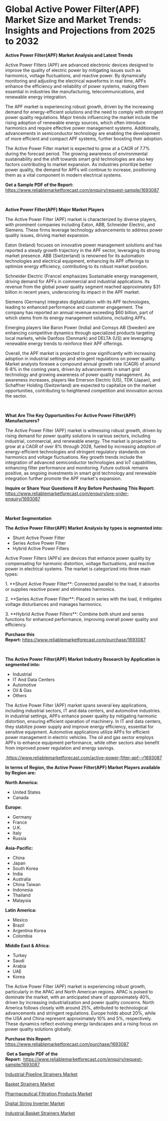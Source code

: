 <p><h1>Global Active Power Filter(APF) Market Size and Market Trends: Insights and Projections from 2025 to 2032</h1></p><p><strong>Active Power Filter(APF) Market Analysis and Latest Trends</strong></p>
<p><p>Active Power Filters (APF) are advanced electronic devices designed to improve the quality of electric power by mitigating issues such as harmonics, voltage fluctuations, and reactive power. By dynamically monitoring and adjusting the electrical waveforms in real time, APFs enhance the efficiency and reliability of power systems, making them essential in industries like manufacturing, telecommunications, and renewable energy integration.</p><p>The APF market is experiencing robust growth, driven by the increasing demand for energy-efficient solutions and the need to comply with stringent power quality regulations. Major trends influencing the market include the rising adoption of renewable energy sources, which often introduce harmonics and require effective power management systems. Additionally, advancements in semiconductor technology are enabling the development of more efficient and compact APF systems, further boosting their adoption.</p><p>The Active Power Filter market is expected to grow at a CAGR of 7.7% during the forecast period. The growing awareness of environmental sustainability and the shift towards smart grid technologies are also key factors contributing to market expansion. As industries prioritize better power quality, the demand for APFs will continue to increase, positioning them as a vital component in modern electrical systems.</p></p>
<p><strong>Get a Sample PDF of the Report:&nbsp;</strong> <a href="https://www.reliablemarketforecast.com/enquiry/request-sample/1693087?utm_campaign=1197&utm_medium=2&utm_source=Github&utm_content=ia&utm_term=27032025&utm_id=active-power-filterapf">https://www.reliablemarketforecast.com/enquiry/request-sample/1693087</a></p>
<p>&nbsp;</p>
<p><strong>Active Power Filter(APF) Major Market Players</strong></p>
<p><p>The Active Power Filter (APF) market is characterized by diverse players, with prominent companies including Eaton, ABB, Schneider Electric, and Siemens. These firms leverage technology advancements to address power quality issues, driving market expansion.</p><p>Eaton (Ireland) focuses on innovative power management solutions and has reported a steady growth trajectory in the APF sector, leveraging its strong market presence. ABB (Switzerland) is renowned for its automation technologies and electrical equipment, enhancing its APF offerings to optimize energy efficiency, contributing to its robust market position.</p><p>Schneider Electric (France) emphasizes Sustainable energy management, driving demand for APFs in commercial and industrial applications. Its revenue from the global power quality segment reached approximately $31 billion in recent years, underscoring its impact in the APF market.</p><p>Siemens (Germany) integrates digitalization with its APF technologies, leading to enhanced performance and customer engagement. The company has reported an annual revenue exceeding $60 billion, part of which stems from its energy management solutions, including APFs.</p><p>Emerging players like Baron Power (India) and Comsys AB (Sweden) are enhancing competitive dynamics through specialized products targeting local markets, while Danfoss (Denmark) and DELTA (US) are leveraging renewable energy trends to reinforce their APF offerings.</p><p>Overall, the APF market is projected to grow significantly with increasing adoption in industrial settings and stringent regulations on power quality. Market analysts foresee a compound annual growth rate (CAGR) of around 6-8% in the coming years, driven by advancements in smart grid technology and growing awareness of power quality management. As awareness increases, players like Emerson Electric (US), TDK (Japan), and Schaffner Holding (Switzerland) are expected to capitalize on the market opportunities, contributing to heightened competition and innovation across the sector.</p></p>
<p>&nbsp;</p>
<p><strong>What Are The Key Opportunities For Active Power Filter(APF) Manufacturers?</strong></p>
<p><p>The Active Power Filter (APF) market is witnessing robust growth, driven by rising demand for power quality solutions in various sectors, including industrial, commercial, and renewable energy. The market is projected to grow at a CAGR of over 8% through 2028, fueled by increasing adoption of energy-efficient technologies and stringent regulatory standards on harmonics and voltage fluctuations. Key growth trends include the integration of advanced semiconductor technologies and IoT capabilities, enhancing filter performance and monitoring. Future outlook remains positive, as ongoing investments in smart grid technology and renewable integration further promote the APF market's expansion.</p></p>
<p><strong>Inquire or Share Your Questions If Any Before Purchasing This Report:</strong> <a href="https://www.reliablemarketforecast.com/enquiry/pre-order-enquiry/1693087?utm_campaign=1197&utm_medium=2&utm_source=Github&utm_content=ia&utm_term=27032025&utm_id=active-power-filterapf">https://www.reliablemarketforecast.com/enquiry/pre-order-enquiry/1693087</a></p>
<p>&nbsp;</p>
<p><strong>Market Segmentation</strong></p>
<p><strong>The Active Power Filter(APF) Market Analysis by types is segmented into:</strong></p>
<p><ul><li>Shunt Active Power Filter</li><li>Series Active Power Filter</li><li>Hybrid Active Power Filters</li></ul></p>
<p><p>Active Power Filters (APFs) are devices that enhance power quality by compensating for harmonic distortion, voltage fluctuations, and reactive power in electrical systems. The market is categorized into three main types: </p><p>1. **Shunt Active Power Filter**: Connected parallel to the load, it absorbs or supplies reactive power and eliminates harmonics. </p><p>2. **Series Active Power Filter**: Placed in series with the load, it mitigates voltage disturbances and manages harmonics. </p><p>3. **Hybrid Active Power Filters**: Combine both shunt and series functions for enhanced performance, improving overall power quality and efficiency.</p></p>
<p><strong>Purchase this Report:&nbsp;</strong><a href="https://www.reliablemarketforecast.com/purchase/1693087?utm_campaign=1197&utm_medium=2&utm_source=Github&utm_content=ia&utm_term=27032025&utm_id=active-power-filterapf">https://www.reliablemarketforecast.com/purchase/1693087</a></p>
<p>&nbsp;</p>
<p><strong>The Active Power Filter(APF) Market Industry Research by Application is segmented into:</strong></p>
<p><ul><li>Industrial</li><li>IT And Data Centers</li><li>Automotive</li><li>Oil & Gas</li><li>Others</li></ul></p>
<p><p>The Active Power Filter (APF) market spans several key applications, including industrial sectors, IT and data centers, and automotive industries. In industrial settings, APFs enhance power quality by mitigating harmonic distortion, ensuring efficient operation of machinery. In IT and data centers, they stabilize power supply and improve energy efficiency, essential for sensitive equipment. Automotive applications utilize APFs for efficient power management in electric vehicles. The oil and gas sector employs APFs to enhance equipment performance, while other sectors also benefit from improved power regulation and energy savings.</p></p>
<p><a href="https://www.reliablemarketforecast.com/active-power-filter-apf--r1693087?utm_campaign=1197&utm_medium=2&utm_source=Github&utm_content=ia&utm_term=27032025&utm_id=active-power-filterapf">&nbsp;https://www.reliablemarketforecast.com/active-power-filter-apf--r1693087</a></p>
<p><strong>In terms of Region, the Active Power Filter(APF) Market Players available by Region are:</strong></p>
<p>
    <p> <strong> North America: </strong>
        <ul>
            <li>United States</li>
            <li>Canada</li>
        </ul>
        </p> 
    <p> <strong> Europe: </strong>
        <ul>
            <li>Germany</li>
            <li>France</li>
            <li>U.K.</li>
            <li>Italy</li>
            <li>Russia</li>
        </ul>
        </p> 
    <p> <strong> Asia-Pacific: </strong>
        <ul>
            <li>China</li>
            <li>Japan</li>
            <li>South Korea</li>
            <li>India</li>
            <li>Australia</li>
            <li>China Taiwan</li>
            <li>Indonesia</li>
            <li>Thailand</li>
            <li>Malaysia</li>
        </ul>
        </p> 
    <p> <strong> Latin America: </strong>
        <ul>
            <li>Mexico</li>
            <li>Brazil</li>
            <li>Argentina Korea</li>
            <li>Colombia</li>
        </ul>
        </p> 
    <p> <strong> Middle East & Africa: </strong>
        <ul>
            <li>Turkey</li>
            <li>Saudi</li>
            <li>Arabia</li>
            <li>UAE</li>
            <li>Korea</li>
        </ul>
    </p>
    </p>
<p><p>The Active Power Filter (APF) market is experiencing robust growth, particularly in the APAC and North American regions. APAC is poised to dominate the market, with an anticipated share of approximately 40%, driven by increasing industrialization and power quality concerns. North America follows closely with around 25%, attributed to technological advancements and stringent regulations. Europe holds about 20%, while the USA and China represent approximately 10% and 5%, respectively. These dynamics reflect evolving energy landscapes and a rising focus on power quality solutions globally.</p></p>
<p><strong>Purchase this Report: </strong><a href="https://www.reliablemarketforecast.com/purchase/1693087?utm_campaign=1197&utm_medium=2&utm_source=Github&utm_content=ia&utm_term=27032025&utm_id=active-power-filterapf">https://www.reliablemarketforecast.com/purchase/1693087</a></p>
<p>&nbsp;<strong>Get a Sample PDF of the Report:&nbsp;&nbsp;</strong><a href="https://www.reliablemarketforecast.com/enquiry/request-sample/1693087?utm_campaign=1197&utm_medium=2&utm_source=Github&utm_content=ia&utm_term=27032025&utm_id=active-power-filterapf">https://www.reliablemarketforecast.com/enquiry/request-sample/1693087</a></p>
<p><strong></strong></p>
<p><p><a href="https://github.com/prosalinda88/Market-Research-Report-List-7/blob/main/industrial-pipeline-strainers-market.md?utm_campaign=1197&utm_medium=2&utm_source=Github&utm_content=ia&utm_term=27032025&utm_id=active-power-filterapf">Industrial Pipeline Strainers Market</a></p><p><a href="https://github.com/BrandonBrown3773/Market-Research-Report-List-1/blob/main/basket-strainers-market.md?utm_campaign=1197&utm_medium=2&utm_source=Github&utm_content=ia&utm_term=27032025&utm_id=active-power-filterapf">Basket Strainers Market</a></p><p><a href="https://github.com/kakeryttri0c/Market-Research-Report-List-1/blob/main/pharmaceutical-filtration-products-market.md?utm_campaign=1197&utm_medium=2&utm_source=Github&utm_content=ia&utm_term=27032025&utm_id=active-power-filterapf">Pharmaceutical Filtration Products Market</a></p><p><a href="https://github.com/andulanick3/Market-Research-Report-List-1/blob/main/digital-string-inverter-market.md?utm_campaign=1197&utm_medium=2&utm_source=Github&utm_content=ia&utm_term=27032025&utm_id=active-power-filterapf">Digital String Inverter Market</a></p><p><a href="https://github.com/sleeprudantf/Market-Research-Report-List-1/blob/main/industrial-basket-strainers-market.md?utm_campaign=1197&utm_medium=2&utm_source=Github&utm_content=ia&utm_term=27032025&utm_id=active-power-filterapf">Industrial Basket Strainers Market</a></p></p>